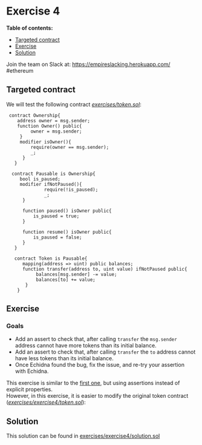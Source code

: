 # Exercise 4

**Table of contents:**

- [Targeted contract](#targeted-contract)
- [Exercise](#exercise)
- [Solution](#solution)

Join the team on Slack at: https://empireslacking.herokuapp.com/ #ethereum

## Targeted contract

We will test the following contract *[exercises/token.sol](exercises/token.sol)*:

```Solidity
 contract Ownership{
    address owner = msg.sender;
    function Owner() public{
         owner = msg.sender;
     }
     modifier isOwner(){
         require(owner == msg.sender);
         _;
      }
   }

  contract Pausable is Ownership{
     bool is_paused;
     modifier ifNotPaused(){
              require(!is_paused);
              _;
      }

      function paused() isOwner public{
          is_paused = true;
      }

      function resume() isOwner public{
          is_paused = false;
      }
   }

   contract Token is Pausable{
      mapping(address => uint) public balances;
      function transfer(address to, uint value) ifNotPaused public{
           balances[msg.sender] -= value;
           balances[to] += value;
       }
    }

```

## Exercise

### Goals

- Add an assert to check that, after calling `transfer` the `msg.sender` address cannot have more tokens than its initial balance.
- Add an assert to check that, after calling `transfer` the `to` address cannot have less tokens than its initial balance.
- Once Echidna found the bug, fix the issue, and re-try your assertion with Echidna.

This exercise is similar to the [first one](Exercise-1.md), but using assertions instead of explicit properties.  
However, in this exercise, it is easier to modify the original token contract (*[exercises/exercise4/token.sol](./exercises/exercise4/token.sol)*):

## Solution

This solution can be found in [exercises/exercise4/solution.sol](./exercises/exercise4/solution.sol)

